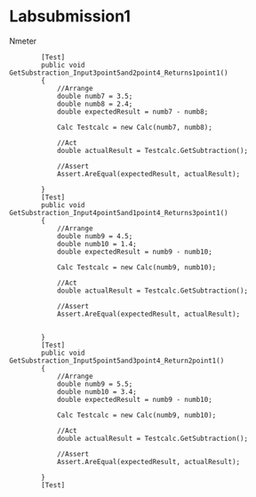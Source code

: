 # Labsubmission1
Nmeter

            [Test]
            public void GetSubstraction_Input3point5and2point4_Returns1point1()
            { 
                //Arrange
                double numb7 = 3.5;
                double numb8 = 2.4;
                double expectedResult = numb7 - numb8;

                Calc Testcalc = new Calc(numb7, numb8);

                //Act
                double actualResult = Testcalc.GetSubtraction();

                //Assert
                Assert.AreEqual(expectedResult, actualResult);

            }
            [Test]
            public void GetSubstraction_Input4point5and1point4_Returns3point1()
            {
                //Arrange
                double numb9 = 4.5;
                double numb10 = 1.4;
                double expectedResult = numb9 - numb10;

                Calc Testcalc = new Calc(numb9, numb10);

                //Act
                double actualResult = Testcalc.GetSubtraction();

                //Assert
                Assert.AreEqual(expectedResult, actualResult);


            }
            [Test]
            public void GetSubstraction_Input5point5and3point4_Return2point1()
            {
                //Arrange
                double numb9 = 5.5;
                double numb10 = 3.4;
                double expectedResult = numb9 - numb10;

                Calc Testcalc = new Calc(numb9, numb10);

                //Act
                double actualResult = Testcalc.GetSubtraction();

                //Assert
                Assert.AreEqual(expectedResult, actualResult);

            }
            [Test]
